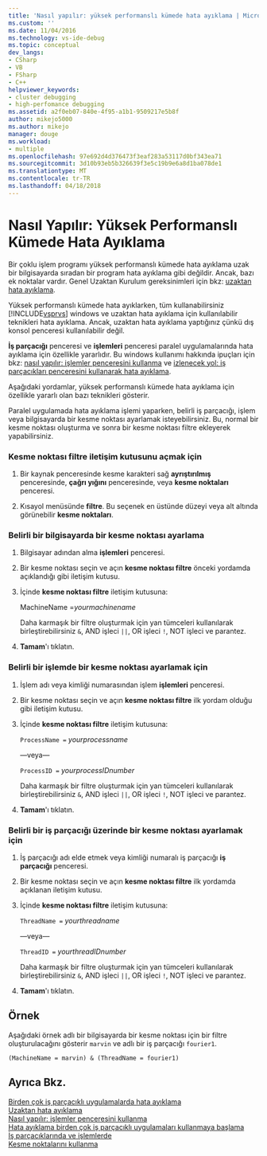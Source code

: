 ```yaml
---
title: 'Nasıl yapılır: yüksek performanslı kümede hata ayıklama | Microsoft Docs'
ms.custom: ''
ms.date: 11/04/2016
ms.technology: vs-ide-debug
ms.topic: conceptual
dev_langs:
- CSharp
- VB
- FSharp
- C++
helpviewer_keywords:
- cluster debugging
- high-perfomance debugging
ms.assetid: a2f0eb07-840e-4f95-a1b1-9509217e5b8f
author: mikejo5000
ms.author: mikejo
manager: douge
ms.workload:
- multiple
ms.openlocfilehash: 97e692d4d376473f3eaf283a53117d0bf343ea71
ms.sourcegitcommit: 3d10b93eb5b326639f3e5c19b9e6a8d1ba078de1
ms.translationtype: MT
ms.contentlocale: tr-TR
ms.lasthandoff: 04/18/2018
---
```

# <a name="how-to-debug-on-a-high-performance-cluster"></a>Nasıl Yapılır: Yüksek Performanslı Kümede Hata Ayıklama
Bir çoklu işlem programı yüksek performanslı kümede hata ayıklama uzak bir bilgisayarda sıradan bir program hata ayıklama gibi değildir. Ancak, bazı ek noktalar vardır. Genel Uzaktan Kurulum gereksinimleri için bkz: [uzaktan hata ayıklama](../debugger/remote-debugging.md).  
  
 Yüksek performanslı kümede hata ayıklarken, tüm kullanabilirsiniz [!INCLUDE[vsprvs](../code-quality/includes/vsprvs_md.md)] windows ve uzaktan hata ayıklama için kullanılabilir teknikleri hata ayıklama. Ancak, uzaktan hata ayıklama yaptığınız çünkü dış konsol penceresi kullanılabilir değil.  
  
 **İş parçacığı** penceresi ve **işlemleri** penceresi paralel uygulamalarında hata ayıklama için özellikle yararlıdır. Bu windows kullanımı hakkında ipuçları için bkz: [nasıl yapılır: işlemler penceresini kullanma](http://msdn.microsoft.com/en-us/0207ce2f-8ceb-4fe7-b2b5-4dd35b035ed7) ve [izlenecek yol: iş parçacıkları penceresini kullanarak hata ayıklama](../debugger/how-to-use-the-threads-window.md).  
  
 Aşağıdaki yordamlar, yüksek performanslı kümede hata ayıklama için özellikle yararlı olan bazı teknikleri gösterir.  
  
 Paralel uygulamada hata ayıklama işlemi yaparken, belirli iş parçacığı, işlem veya bilgisayarda bir kesme noktası ayarlamak isteyebilirsiniz. Bu, normal bir kesme noktası oluşturma ve sonra bir kesme noktası filtre ekleyerek yapabilirsiniz.  
  
### <a name="to-open-the-breakpoint-filter-dialog-box"></a>Kesme noktası filtre iletişim kutusunu açmak için  
  
1.  Bir kaynak penceresinde kesme karakteri sağ **ayrıştırılmış** penceresinde, **çağrı yığını** penceresinde, veya **kesme noktaları** penceresi.  
  
2.  Kısayol menüsünde **filtre**. Bu seçenek en üstünde düzeyi veya alt altında görünebilir **kesme noktaları**.  
  
### <a name="to-set-a-breakpoint-on-a-specific-computer"></a>Belirli bir bilgisayarda bir kesme noktası ayarlama  
  
1.  Bilgisayar adından alma **işlemleri** penceresi.  
  
2.  Bir kesme noktası seçin ve açın **kesme noktası filtre** önceki yordamda açıklandığı gibi iletişim kutusu.  
  
3.  İçinde **kesme noktası filtre** iletişim kutusuna:  
  
     MachineName =*yourmachinename*  
  
     Daha karmaşık bir filtre oluşturmak için yan tümceleri kullanılarak birleştirebilirsiniz `&`, AND işleci `||`, OR işleci `!`, NOT işleci ve parantez.  
  
4.  **Tamam**'ı tıklatın.  
  
### <a name="to-set-a-breakpoint-on-a-specific-process"></a>Belirli bir işlemde bir kesme noktası ayarlamak için  
  
1.  İşlem adı veya kimliği numarasından işlem **işlemleri** penceresi.  
  
2.  Bir kesme noktası seçin ve açın **kesme noktası filtre** ilk yordam olduğu gibi iletişim kutusu.  
  
3.  İçinde **kesme noktası filtre** iletişim kutusuna:  
  
     `ProcessName =`  *yourprocessname*  
  
     —veya—  
  
     `ProcessID =` *yourprocessIDnumber*  
  
     Daha karmaşık bir filtre oluşturmak için yan tümceleri kullanılarak birleştirebilirsiniz `&`, AND işleci `||`, OR işleci `!`, NOT işleci ve parantez.  
  
4.  **Tamam**'ı tıklatın.  
  
### <a name="to-set-a-breakpoint-on-a-specific-thread"></a>Belirli bir iş parçacığı üzerinde bir kesme noktası ayarlamak için  
  
1.  İş parçacığı adı elde etmek veya kimliği numaralı iş parçacığı **iş parçacığı** penceresi.  
  
2.  Bir kesme noktası seçin ve açın **kesme noktası filtre** ilk yordamda açıklanan iletişim kutusu.  
  
3.  İçinde **kesme noktası filtre** iletişim kutusuna:  
  
     `ThreadName =` *yourthreadname*  
  
     —veya—  
  
     `ThreadID =` *yourthreadIDnumber*  
  
     Daha karmaşık bir filtre oluşturmak için yan tümceleri kullanılarak birleştirebilirsiniz `&`, AND işleci `||`, OR işleci `!`, NOT işleci ve parantez.  
  
4.  **Tamam**'ı tıklatın.  
  
## <a name="example"></a>Örnek  
 Aşağıdaki örnek adlı bir bilgisayarda bir kesme noktası için bir filtre oluşturulacağını gösterir `marvin` ve adlı bir iş parçacığı `fourier1`.  
  
```  
(MachineName = marvin) & (ThreadName = fourier1)  
```  
  
## <a name="see-also"></a>Ayrıca Bkz.  
 [Birden çok iş parçacıklı uygulamalarda hata ayıklama](../debugger/debug-multithreaded-applications-in-visual-studio.md)   
 [Uzaktan hata ayıklama](../debugger/remote-debugging.md)   
 [Nasıl yapılır: işlemler penceresini kullanma](http://msdn.microsoft.com/en-us/0207ce2f-8ceb-4fe7-b2b5-4dd35b035ed7)   
 [Hata ayıklama birden çok iş parçacıklı uygulamaları kullanmaya başlama](../debugger/get-started-debugging-multithreaded-apps.md)   
 [İş parçacıklarında ve işlemlerde](http://msdn.microsoft.com/en-us/73d87480-9af3-4d1b-baf5-397d5d876ae6)   
 [Kesme noktalarını kullanma](../debugger/using-breakpoints.md)